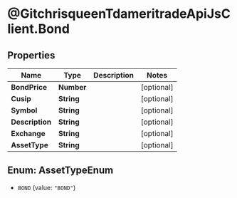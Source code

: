 # @GitchrisqueenTdameritradeApiJsClient.Bond

## Properties
Name | Type | Description | Notes
------------ | ------------- | ------------- | -------------
**BondPrice** | **Number** |  | [optional] 
**Cusip** | **String** |  | [optional] 
**Symbol** | **String** |  | [optional] 
**Description** | **String** |  | [optional] 
**Exchange** | **String** |  | [optional] 
**AssetType** | **String** |  | [optional] 

<a name="AssetTypeEnum"></a>
## Enum: AssetTypeEnum

* `BOND` (value: `"BOND"`)

